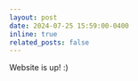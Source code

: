 ```yaml
---
layout: post
date: 2024-07-25 15:59:00-0400
inline: true
related_posts: false
---
```


Website is up! :)
